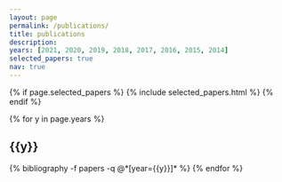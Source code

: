 ```yaml
---
layout: page
permalink: /publications/
title: publications
description:
years: [2021, 2020, 2019, 2018, 2017, 2016, 2015, 2014]
selected_papers: true
nav: true
---
```


 {% if page.selected_papers %}
      {% include selected_papers.html %}
    {% endif %}


<div class="publications">

{% for y in page.years %}
  <h2 class="year">{{y}}</h2>
  {% bibliography -f papers -q @*[year={{y}}]* %}
{% endfor %}

</div>
